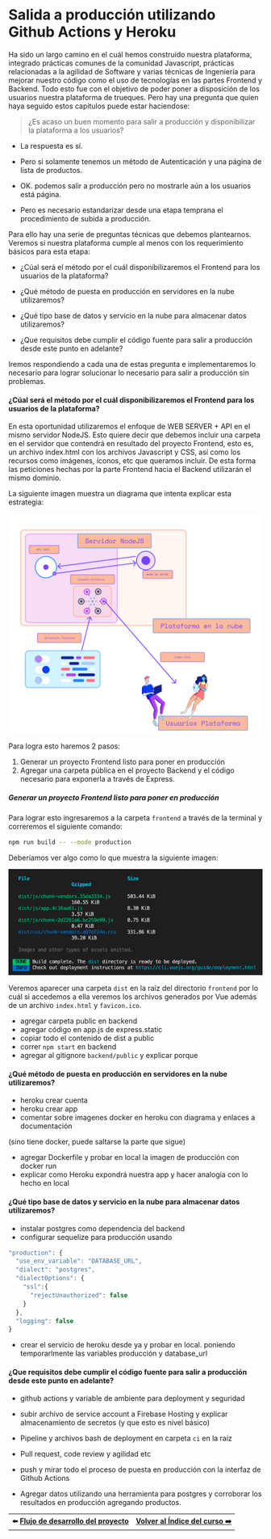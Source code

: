 # Salida a producción utilizando Github Actions y Heroku

Ha sido un largo camino en el cuál hemos construido nuestra plataforma, integrado prácticas comunes de la comunidad Javascript, prácticas relacionadas a la agilidad de Software y varias técnicas de Ingeniería para mejorar nuestro código como el uso de tecnologías en las partes Frontend y Backend. Todo esto fue con el objetivo de poder poner a disposición de los usuarios nuestra plataforma de trueques. Pero hay una pregunta que quien haya seguido estos capítulos puede estar haciendose:

> ¿Es acaso un buen momento para salir a producción y disponibilizar la plataforma a los usuarios?

- La respuesta es sí.

- Pero si solamente tenemos un método de Autenticación y una página de lista de productos.

- OK. podemos salir a producción pero no mostrarle aún a los usuarios está página.

- Pero es necesario estandarizar desde una etapa temprana el procedimiento de subida a producción.

Para ello hay una serie de preguntas técnicas que debemos plantearnos.
Veremos si nuestra plataforma cumple al menos con los requerimiento básicos para esta etapa:

- ¿Cúal será el método por el cuál disponibilizaremos el Frontend para los usuarios de la plataforma?

- ¿Qué método de puesta en producción en servidores en la nube utilizaremos?

- ¿Qué tipo base de datos y servicio en la nube para almacenar datos utilizaremos?

- ¿Que requisitos debe cumplir el código fuente para salir a producción desde este punto en adelante?

Iremos respondiendo a cada una de estas pregunta e implementaremos lo necesario para lograr solucionar lo necesario para salir a producción sin problemas.


#### ¿Cúal será el método por el cuál disponibilizaremos el Frontend para los usuarios de la plataforma?

En esta oportunidad utilizaremos el enfoque de WEB SERVER + API en el mismo servidor NodeJS. Esto quiere decir que debemos incluir una carpeta en el servidor que contendrá en resultado del proyecto Frontend, esto es, un archivo index.html con los archivos Javascript y CSS, así como los recursos como imágenes, íconos, etc que queramos incluir.
De esta forma las peticiones hechas por la parte Frontend hacia el Backend utilizarán el mismo dominio.

La siguiente imagen muestra un diagrama que intenta explicar esta estrategia:

![Imagen que muestra la estrategia de puesta en producción con NodeJS](images/09-deployment-postgres-01.png)

Para logra esto haremos 2 pasos:

1. Generar un proyecto Frontend listo para poner en producción
2. Agregar una carpeta pública en el proyecto Backend y el código necesario para exponerla a través de Express.

##### Generar un proyecto Frontend listo para poner en producción

Para lograr esto ingresaremos a la carpeta `frontend` a través de la terminal y correremos el siguiente comando:

```bash
npm run build -- --mode production
```
Deberíamos ver algo como lo que muestra la siguiente imagen:

![Imagen que muestra salida para producción de Vue](images/09-deployment-postgres-02.png)

Veremos aparecer una carpeta `dist` en la raíz del directorio `frontend` por lo cuál si accedemos a ella veremos los archivos generados por Vue además de un archivo `index.html` y `favicon.ico`. 

- agregar carpeta public en backend
- agregar código en app.js de express.static
- copiar todo el contenido de dist a public
- correr `npm start` en backend
- agregar al gitignore `backend/public` y explicar porque

#### ¿Qué método de puesta en producción en servidores en la nube utilizaremos?

- heroku crear cuenta
- heroku crear app
- comentar sobre imagenes docker en heroku con diagrama y enlaces a documentación

(sino tiene docker, puede saltarse la parte que sigue)
- agregar Dockerfile y probar en local la imagen de producción con docker run
- explicar como Heroku expondrá nuestra app y hacer analogía con lo hecho en local

#### ¿Qué tipo base de datos y servicio en la nube para almacenar datos utilizaremos?

- instalar postgres como dependencia del backend
- configurar sequelize para producción usando 
```javascript
"production": {
  "use_env_variable": "DATABASE_URL",
  "dialect": "postgres",
  "dialectOptions": {
    "ssl":{
      "rejectUnauthorized": false
    }
  },
  "logging": false
}
```
- crear el servicio de heroku desde ya y probar en local. poniendo temporarlmente las variables producción y database_url


#### ¿Que requisitos debe cumplir el código fuente para salir a producción desde este punto en adelante?

- github actions y variable de ambiente para deployment y seguridad

- subir archivo de service account a Firebase Hosting y explicar almacenamiento de secretos (y que esto es nivel básico)
- Pipeline y archivos bash de deployment en carpeta `ci` en la raíz
- Pull request, code review y agilidad etc
- push y mirar todo el proceso de puesta en producción con la interfaz de Github Actions

- Agregar datos utilizando una herramienta para postgres y corroborar los resultados en producción agregando productos.

<table>
  <tr>
    <th colspan="2">
      <span>⬅️ </span>
      <a href="./08-development-workflow-husky.md"> Flujo de desarrollo del proyecto
      </a>
    </th>
    <th colspan="2">
      <a href="../README.md">
        Volver al Índice del curso
        <span>➡️ </span>
      </a>
    </th>
  </tr>
</table>
